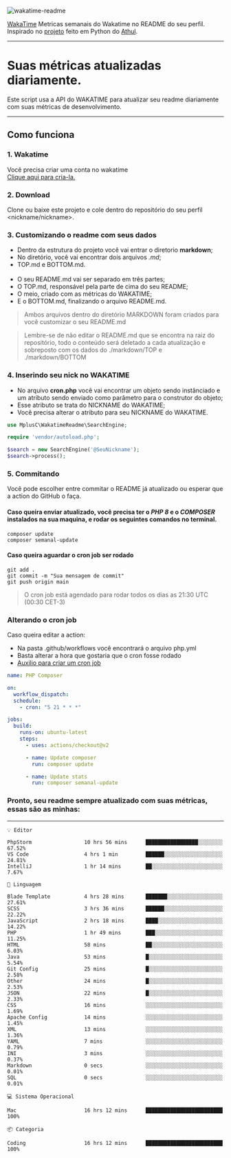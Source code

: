 ![wakatime-readme](https://socialify.git.ci/bymatheus/wakatime-readme/image?description=1&descriptionEditable=M%C3%A9tricas%20semanais%20do%20Wakatime%20no%20seu%20README%20de%20perfil.&font=KoHo&forks=1&language=1&owner=1&pattern=Signal&stargazers=1&theme=Dark)

[WakaTime](https://wakatime.com) Metricas semanais do Wakatime no README do seu perfil. <br>
Inspirado no [projeto](https://github.com/athul/waka-readme) feito em Python do [Athul](https://github.com/athul).
___

# Suas métricas atualizadas diariamente.
Este script usa a API do WAKATIME para atualizar seu readme diariamente com suas métricas de desenvolvimento.

___

## Como funciona

### 1. Wakatime
Você precisa criar uma conta no wakatime <br>
[Clique aqui para cria-la.](https://wakatime.com) 

### 2. Download
Clone ou baixe este projeto e cole dentro do repositório do seu perfil <nickname/nickname>.

### 3. Customizando o readme com seus dados
- Dentro da estrutura do projeto você vai entrar o diretorio **markdown**;  
- No diretório, você vai encontrar dois arquivos *.md*;
- TOP.md e BOTTOM.md.
<br><br>
- O seu README.md vai ser separado em três partes; 
- O TOP.md, responsável pela parte de cima do seu README;
- O meio, criado com as métricas do WAKATIME;
- E o BOTTOM.md, finalizando o arquivo README.md.<br>

> Ambos arquivos dentro do diretório MARKDOWN foram criados para você customizar o seu README.md

> Lembre-se de não editar o README.md que se encontra na raiz do repositório, todo o conteúdo será deletado a cada atualização e sobreposto com os dados do ./markdown/TOP e ./markdown/BOTTOM

### 4. Inserindo seu nick no WAKATIME
- No arquivo **cron.php** você vai encontrar um objeto sendo instânciado e um atributo sendo enviado como parâmetro para o construtor do objeto;
- Esse atributo se trata do NICKNAME do WAKATIME;
- Você precisa alterar o atributo para seu NICKNAME do WAKATIME.

```php
use MplusC\WakatimeReadme\SearchEngine;

require 'vendor/autoload.php';

$search = new SearchEngine('@SeuNickname');
$search->process();
```

### 5. Commitando
Você pode escolher entre commitar o README já atualizado ou esperar que a action do GitHub o faça. <br>

#### Caso queira enviar atualizado, você precisa ter o *PHP 8* e o *COMPOSER* instalados na sua maquina, e rodar os seguintes comandos no terminal.
```composer
composer update
composer semanal-update 
```

#### Caso queira aguardar o cron job ser rodado 
```git 
git add .
git commit -m "Sua mensagem de commit"
git push origin main
```

>O cron job está agendado para rodar todos os dias as 21:30 UTC (00:30 CET-3) 

### Alterando o cron job
Caso queira editar a action:

- Na pasta .github/workflows você encontrará o arquivo php.yml
- Basta alterar a hora que gostaria que o cron fosse rodado
- [Auxilio para criar um cron job](https://crontab.guru)

```yml
name: PHP Composer

on:
  workflow_dispatch:
  schedule:
    - cron: "5 21 * * *"

jobs:
  build:
    runs-on: ubuntu-latest
    steps:
      - uses: actions/checkout@v2

      - name: Update composer
        run: composer update

      - name: Update stats
        run: composer semanal-update
```

### Pronto, seu readme sempre atualizado com suas métricas, essas são as minhas:

___
```text
💡 Editor

PhpStorm                 10 hrs 56 mins      █████████████████░░░░░░░░     67.52%
VS Code                  4 hrs 1 min         ██████░░░░░░░░░░░░░░░░░░░     24.81%
IntelliJ                 1 hr 14 mins        ██░░░░░░░░░░░░░░░░░░░░░░░      7.67%
```
```text
💬 Linguagem

Blade Template           4 hrs 28 mins       ███████░░░░░░░░░░░░░░░░░░     27.61%
SCSS                     3 hrs 36 mins       ██████░░░░░░░░░░░░░░░░░░░     22.22%
JavaScript               2 hrs 18 mins       ████░░░░░░░░░░░░░░░░░░░░░     14.22%
PHP                      1 hr 49 mins        ███░░░░░░░░░░░░░░░░░░░░░░     11.25%
HTML                     58 mins             ██░░░░░░░░░░░░░░░░░░░░░░░      6.03%
Java                     53 mins             █░░░░░░░░░░░░░░░░░░░░░░░░      5.54%
Git Config               25 mins             █░░░░░░░░░░░░░░░░░░░░░░░░      2.58%
Other                    24 mins             █░░░░░░░░░░░░░░░░░░░░░░░░      2.53%
JSON                     22 mins             █░░░░░░░░░░░░░░░░░░░░░░░░      2.33%
CSS                      16 mins             ░░░░░░░░░░░░░░░░░░░░░░░░░      1.69%
Apache Config            14 mins             ░░░░░░░░░░░░░░░░░░░░░░░░░      1.45%
XML                      13 mins             ░░░░░░░░░░░░░░░░░░░░░░░░░      1.36%
YAML                     7 mins              ░░░░░░░░░░░░░░░░░░░░░░░░░      0.79%
INI                      3 mins              ░░░░░░░░░░░░░░░░░░░░░░░░░      0.37%
Markdown                 0 secs              ░░░░░░░░░░░░░░░░░░░░░░░░░      0.01%
SQL                      0 secs              ░░░░░░░░░░░░░░░░░░░░░░░░░      0.01%
```
```text
💻 Sistema Operacional

Mac                      16 hrs 12 mins      █████████████████████████       100%
```
```text
📦 Categoria

Coding                   16 hrs 12 mins      █████████████████████████       100%
```
